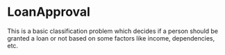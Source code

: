 # LoanApproval
This is a basic classification problem which decides if a person should be granted a loan or not based on some factors like income, dependencies, etc.
